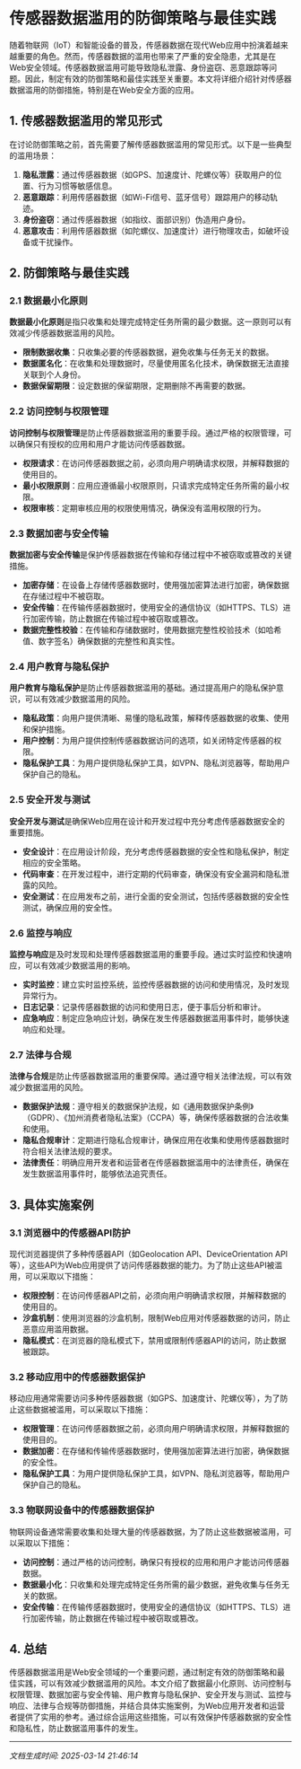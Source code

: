 # 传感器数据滥用的防御策略与最佳实践

随着物联网（IoT）和智能设备的普及，传感器数据在现代Web应用中扮演着越来越重要的角色。然而，传感器数据的滥用也带来了严重的安全隐患，尤其是在Web安全领域。传感器数据滥用可能导致隐私泄露、身份盗窃、恶意跟踪等问题。因此，制定有效的防御策略和最佳实践至关重要。本文将详细介绍针对传感器数据滥用的防御措施，特别是在Web安全方面的应用。

## 1. 传感器数据滥用的常见形式

在讨论防御策略之前，首先需要了解传感器数据滥用的常见形式。以下是一些典型的滥用场景：

1. **隐私泄露**：通过传感器数据（如GPS、加速度计、陀螺仪等）获取用户的位置、行为习惯等敏感信息。
2. **恶意跟踪**：利用传感器数据（如Wi-Fi信号、蓝牙信号）跟踪用户的移动轨迹。
3. **身份盗窃**：通过传感器数据（如指纹、面部识别）伪造用户身份。
4. **恶意攻击**：利用传感器数据（如陀螺仪、加速度计）进行物理攻击，如破坏设备或干扰操作。

## 2. 防御策略与最佳实践

### 2.1 数据最小化原则

**数据最小化原则**是指只收集和处理完成特定任务所需的最少数据。这一原则可以有效减少传感器数据滥用的风险。

- **限制数据收集**：只收集必要的传感器数据，避免收集与任务无关的数据。
- **数据匿名化**：在收集和处理数据时，尽量使用匿名化技术，确保数据无法直接关联到个人身份。
- **数据保留期限**：设定数据的保留期限，定期删除不再需要的数据。

### 2.2 访问控制与权限管理

**访问控制与权限管理**是防止传感器数据滥用的重要手段。通过严格的权限管理，可以确保只有授权的应用和用户才能访问传感器数据。

- **权限请求**：在访问传感器数据之前，必须向用户明确请求权限，并解释数据的使用目的。
- **最小权限原则**：应用应遵循最小权限原则，只请求完成特定任务所需的最小权限。
- **权限审核**：定期审核应用的权限使用情况，确保没有滥用权限的行为。

### 2.3 数据加密与安全传输

**数据加密与安全传输**是保护传感器数据在传输和存储过程中不被窃取或篡改的关键措施。

- **加密存储**：在设备上存储传感器数据时，使用强加密算法进行加密，确保数据在存储过程中不被窃取。
- **安全传输**：在传输传感器数据时，使用安全的通信协议（如HTTPS、TLS）进行加密传输，防止数据在传输过程中被窃取或篡改。
- **数据完整性校验**：在传输和存储数据时，使用数据完整性校验技术（如哈希值、数字签名）确保数据的完整性和真实性。

### 2.4 用户教育与隐私保护

**用户教育与隐私保护**是防止传感器数据滥用的基础。通过提高用户的隐私保护意识，可以有效减少数据滥用的风险。

- **隐私政策**：向用户提供清晰、易懂的隐私政策，解释传感器数据的收集、使用和保护措施。
- **用户控制**：为用户提供控制传感器数据访问的选项，如关闭特定传感器的权限。
- **隐私保护工具**：为用户提供隐私保护工具，如VPN、隐私浏览器等，帮助用户保护自己的隐私。

### 2.5 安全开发与测试

**安全开发与测试**是确保Web应用在设计和开发过程中充分考虑传感器数据安全的重要措施。

- **安全设计**：在应用设计阶段，充分考虑传感器数据的安全性和隐私保护，制定相应的安全策略。
- **代码审查**：在开发过程中，进行定期的代码审查，确保没有安全漏洞和隐私泄露的风险。
- **安全测试**：在应用发布之前，进行全面的安全测试，包括传感器数据的安全性测试，确保应用的安全性。

### 2.6 监控与响应

**监控与响应**是及时发现和处理传感器数据滥用的重要手段。通过实时监控和快速响应，可以有效减少数据滥用的影响。

- **实时监控**：建立实时监控系统，监控传感器数据的访问和使用情况，及时发现异常行为。
- **日志记录**：记录传感器数据的访问和使用日志，便于事后分析和审计。
- **应急响应**：制定应急响应计划，确保在发生传感器数据滥用事件时，能够快速响应和处理。

### 2.7 法律与合规

**法律与合规**是防止传感器数据滥用的重要保障。通过遵守相关法律法规，可以有效减少数据滥用的风险。

- **数据保护法规**：遵守相关的数据保护法规，如《通用数据保护条例》（GDPR）、《加州消费者隐私法案》（CCPA）等，确保传感器数据的合法收集和使用。
- **隐私合规审计**：定期进行隐私合规审计，确保应用在收集和使用传感器数据时符合相关法律法规的要求。
- **法律责任**：明确应用开发者和运营者在传感器数据滥用中的法律责任，确保在发生数据滥用事件时，能够依法追究责任。

## 3. 具体实施案例

### 3.1 浏览器中的传感器API防护

现代浏览器提供了多种传感器API（如Geolocation API、DeviceOrientation API等），这些API为Web应用提供了访问传感器数据的能力。为了防止这些API被滥用，可以采取以下措施：

- **权限控制**：在访问传感器API之前，必须向用户明确请求权限，并解释数据的使用目的。
- **沙盒机制**：使用浏览器的沙盒机制，限制Web应用对传感器数据的访问，防止恶意应用滥用数据。
- **隐私模式**：在浏览器的隐私模式下，禁用或限制传感器API的访问，防止数据被跟踪。

### 3.2 移动应用中的传感器数据保护

移动应用通常需要访问多种传感器数据（如GPS、加速度计、陀螺仪等），为了防止这些数据被滥用，可以采取以下措施：

- **权限管理**：在访问传感器数据之前，必须向用户明确请求权限，并解释数据的使用目的。
- **数据加密**：在存储和传输传感器数据时，使用强加密算法进行加密，确保数据的安全性。
- **隐私保护工具**：为用户提供隐私保护工具，如VPN、隐私浏览器等，帮助用户保护自己的隐私。

### 3.3 物联网设备中的传感器数据保护

物联网设备通常需要收集和处理大量的传感器数据，为了防止这些数据被滥用，可以采取以下措施：

- **访问控制**：通过严格的访问控制，确保只有授权的应用和用户才能访问传感器数据。
- **数据最小化**：只收集和处理完成特定任务所需的最少数据，避免收集与任务无关的数据。
- **安全传输**：在传输传感器数据时，使用安全的通信协议（如HTTPS、TLS）进行加密传输，防止数据在传输过程中被窃取或篡改。

## 4. 总结

传感器数据滥用是Web安全领域的一个重要问题，通过制定有效的防御策略和最佳实践，可以有效减少数据滥用的风险。本文介绍了数据最小化原则、访问控制与权限管理、数据加密与安全传输、用户教育与隐私保护、安全开发与测试、监控与响应、法律与合规等防御措施，并结合具体实施案例，为Web应用开发者和运营者提供了实用的参考。通过综合运用这些措施，可以有效保护传感器数据的安全性和隐私性，防止数据滥用事件的发生。

---

*文档生成时间: 2025-03-14 21:46:14*



